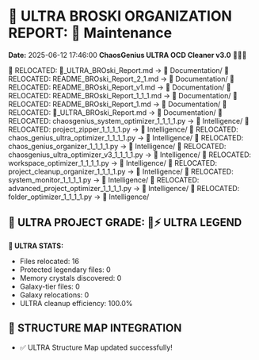 # 🌌 ULTRA BROSKI ORGANIZATION REPORT: 🔧 Maintenance
**Date:** 2025-06-12 17:46:00
**ChaosGenius ULTRA OCD Cleaner v3.0** 🧠💜🌌

📁 RELOCATED: 🌌_ULTRA_BROski_Report.md → 📝 Documentation/
📁 RELOCATED: README_BROski_Report_2_1.md → 📝 Documentation/
📁 RELOCATED: README_BROski_Report_v1.md → 📝 Documentation/
📁 RELOCATED: README_BROski_Report_1_1_1.md → 📝 Documentation/
📁 RELOCATED: README_BROski_Report_1.md → 📝 Documentation/
📁 RELOCATED: 🌌_ULTRA_BROski_Report.md → 📝 Documentation/
📁 RELOCATED: chaosgenius_system_optimizer_1_1_1_1.py → 🧠 Intelligence/
📁 RELOCATED: project_zipper_1_1_1_1.py → 🧠 Intelligence/
📁 RELOCATED: chaos_genius_ultra_optimizer_1_1_1_1.py → 🧠 Intelligence/
📁 RELOCATED: chaos_genius_organizer_1_1_1_1.py → 🧠 Intelligence/
📁 RELOCATED: chaosgenius_ultra_optimizer_v3_1_1_1_1.py → 🧠 Intelligence/
📁 RELOCATED: workspace_optimizer_1_1_1_1.py → 🧠 Intelligence/
📁 RELOCATED: project_cleanup_organizer_1_1_1_1.py → 🧠 Intelligence/
📁 RELOCATED: system_monitor_1_1_1_1.py → 🧠 Intelligence/
📁 RELOCATED: advanced_project_optimizer_1_1_1_1.py → 🧠 Intelligence/
📁 RELOCATED: folder_optimizer_1_1_1_1.py → 🧠 Intelligence/

## 🌌 ULTRA PROJECT GRADE: 💯⚡ ULTRA LEGEND
**🧠 ULTRA STATS:**
- Files relocated: 16
- Protected legendary files: 0
- Memory crystals discovered: 0
- Galaxy-tier files: 0
- Galaxy relocations: 0
- ULTRA cleanup efficiency: 100.0%

## 🔄 STRUCTURE MAP INTEGRATION
- ✅ ULTRA Structure Map updated successfully!